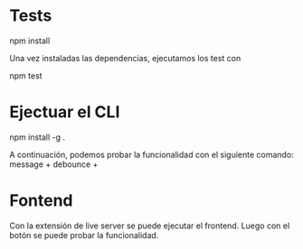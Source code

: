 # Tests
npm install

Una vez instaladas las dependencias, ejecutamos los test con

npm test

# Ejectuar el CLI

npm install -g .

A continuación, podemos probar la funcionalidad con el siguiente comando:
message + debounce + <texto introducido por el usuario>

# Fontend

Con la extensión de live server se puede ejecutar el frontend. Luego con el botón se puede probar la funcionalidad.

